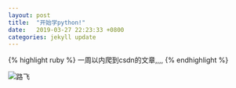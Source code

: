 ```yaml
---
layout: post
title:  "开始学python!"
date:   2019-03-27 22:23:33 +0800
categories: jekyll update
---
```


{% highlight ruby %}
一周以内爬到csdn的文章,,,,
{% endhighlight %}


![路飞]("img/lufeiwatch.jpeg")
